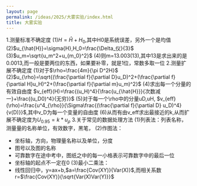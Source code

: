 ```yaml
---
layout: page
permalink: /ideas/2025/大雾实验/index.html
title: 大雾实验
---
```

1.测量标准不确定度
(1)$H=\hat{H}+H_0$,其中H0是系统误差，另外一个是均值
(2)$u_{\hat{H}}=\sigma{H},H_0=\frac{\Delta_仪}{3}$
(3)$u_m=\sqrt{u_m^2+u_{m_0}^2}$
(4)则m=13.003(13),其中13是求出来的是0.0013,而一般是要两位的东西，如果要补零，就是1位，常数多取一位
2.测量扩展不确定度
(1)对于$\rho=\frac{4m}{\pi D^2H}$
(2)$u_{\rho}=\sqrt{(\frac{\partial f}{\partial D}u_D)^2+(\frac{\partial f}{\partial H}u_H)^2+(\frac{\partial f}{\partial m}u_m)^2}$
(4)求出每一个分量的有效自由度
$v_{eff}(H)=\frac{(u_H)^4}{\frac{u_{\hat{H}}}{次数减一}+\frac{(u_D0)^4}{无穷}}$
(5)对于每一个\rho中的分量uD,uH,
$v_{eff}(\rho)=\frac{u^4_{\rho}}{\Sigma\frac{(\frac{\partial f}{\partial D} u_D)^4}{v(D)}}$,其中v_D为每一个变量的自由度
(6)从而有由v_eff求出最接近的k,从而扩展不确定度为$U_{0.95}=k*u_{\rho}$
3.关于常见的数据处理方法
(1)列表法：列表名称，测量量的名称单位，有效数字，黑笔，
(2)作图法：
- 坐标轴，方向，物理量名称以及单位，分度
- 图号以及图的名称
- 可靠数字在途中考中，图纸之中的每一小格表示可靠数字中的最后一位
- 坐标轴的起点不一定在0
(3)最小二乘法：
- 线性回归中，y=ax+b,$a=\frac{Cov(XY)}{Var(X)}$,而相关系数r=$\frac{Cov(XY)}{\sqrt{Var(X)Var(Y)}}$